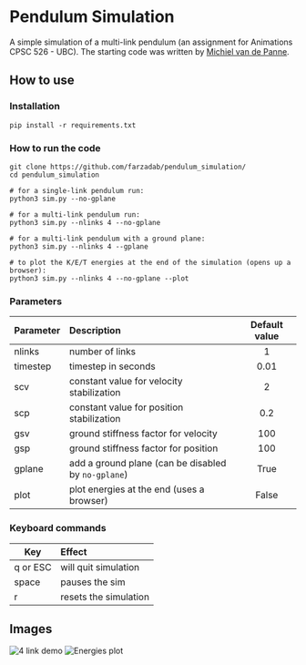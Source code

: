 # Pendulum Simulation
A simple simulation of a multi-link pendulum (an assignment for Animations CPSC 526 - UBC).
The starting code was written by [Michiel van de Panne](https://www.cs.ubc.ca/~van/).

## How to use

### Installation
```pip install -r requirements.txt```

### How to run the code

```
git clone https://github.com/farzadab/pendulum_simulation/
cd pendulum_simulation

# for a single-link pendulum run:
python3 sim.py --no-gplane

# for a multi-link pendulum run:
python3 sim.py --nlinks 4 --no-gplane

# for a multi-link pendulum with a ground plane:
python3 sim.py --nlinks 4 --gplane

# to plot the K/E/T energies at the end of the simulation (opens up a browser):
python3 sim.py --nlinks 4 --no-gplane --plot
```

### Parameters
| Parameter | Description | Default value |
| ------------- |:-------------|:-----:|
|nlinks | number of links | 1 |
|timestep | timestep in seconds | 0.01 |
|scv | constant value for velocity stabilization | 2 |
|scp | constant value for position stabilization | 0.2 |
|gsv | ground stiffness factor for velocity | 100 |
|gsp | ground stiffness factor for position | 100 |
|gplane | add a ground plane (can be disabled by `no-gplane`) | True |
|plot | plot energies at the end (uses a browser) | False|

### Keyboard commands
| Key | Effect |
| ------------- |:-------------|
|q or ESC | will quit simulation|
|space | pauses the sim|
|r | resets the simulation|


## Images
![4 link demo](https://github.com/farzadab/pendulum_simulation/raw/master/demo/4links.png)
![Energies plot](https://github.com/farzadab/pendulum_simulation/raw/master/demo/energy_plot.png)
